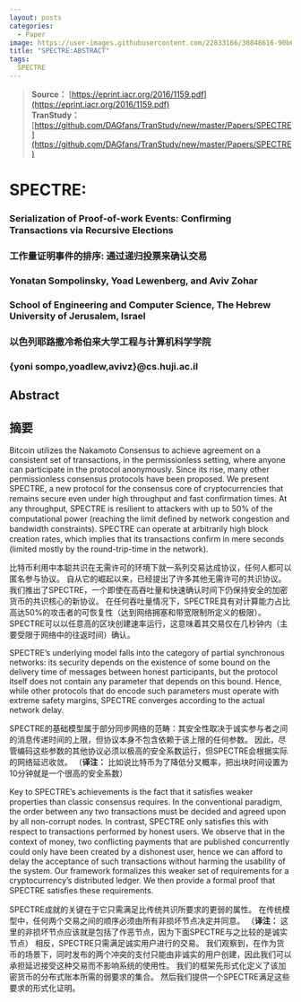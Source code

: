 ```yaml
---
layout: posts
categories:
  - Paper
image: https://user-images.githubusercontent.com/22833166/38848616-90b68176-423a-11e8-87e1-0287b5ed15e6.png
title: "SPECTRE:ABSTRACT"
tags:
  SPECTRE
---
```

> **Source：** [https://eprint.iacr.org/2016/1159.pdf](https://eprint.iacr.org/2016/1159.pdf)  
> **TranStudy：** [https://github.com/DAGfans/TranStudy/new/master/Papers/SPECTRE](https://github.com/DAGfans/TranStudy/new/master/Papers/SPECTRE)

# SPECTRE:

### Serialization of Proof-of-work Events: Conﬁrming Transactions via Recursive Elections
### 工作量证明事件的排序: 通过递归投票来确认交易

### Yonatan Sompolinsky, Yoad Lewenberg, and Aviv Zohar

### School of Engineering and Computer Science, The Hebrew University of Jerusalem, Israel
### 以色列耶路撒冷希伯来大学工程与计算机科学学院

### {yoni sompo,yoadlew,avivz}@cs.huji.ac.il

## Abstract
## 摘要

Bitcoin utilizes the Nakamoto Consensus to achieve agreement on a consistent set of transactions, in the permissionless setting, where anyone can participate in the protocol anonymously. 
Since its rise, many other permissionless consensus protocols have been proposed. 
We present SPECTRE, a new protocol for the consensus core of cryptocurrencies that remains secure even under high throughput and fast conﬁrmation times. 
At any throughput, SPECTRE is resilient to attackers with up to 50% of the computational power (reaching the limit deﬁned by network congestion and bandwidth constraints). 
SPECTRE can operate at arbitrarily high block creation rates, which implies that its transactions conﬁrm in mere seconds (limited mostly by the round-trip-time in the network).

比特币利用中本聪共识在无需许可的环境下就一系列交易达成协议，任何人都可以匿名参与协议。 
自从它的崛起以来，已经提出了许多其他无需许可的共识协议。 
我们推出了SPECTRE，一个即使在高吞吐量和快速确认时间下仍保持安全的加密货币的共识核心的新协议。 
在任何吞吐量情况下，SPECTRE具有对计算能力占比高达50%的攻击者的可恢复性（达到网络拥塞和带宽限制所定义的极限）。 
SPECTRE可以以任意高的区块创建速率运行，这意味着其交易仅在几秒钟内（主要受限于网络中的往返时间）确认。

SPECTRE’s underlying model falls into the category of partial synchronous networks: its security depends on the existence of some bound on the delivery time of messages between honest participants, but the protocol itself does not contain any parameter that depends on this bound. 
Hence, while other protocols that do encode such parameters must operate with extreme safety margins, SPECTRE converges according to the actual network delay.

SPECTRE的基础模型属于部分同步网络的范畴：其安全性取决于诚实参与者之间的消息传递时间的上限，但协议本身不包含依赖于该上限的任何参数。 
因此，尽管编码这些参数的其他协议必须以极高的安全系数运行，但SPECTRE会根据实际的网络延迟收敛。
（**译注：** 比如说比特币为了降低分叉概率，把出块时间设置为10分钟就是一个很高的安全系数）

Key to SPECTRE’s achievements is the fact that it satisﬁes weaker properties than classic consensus requires. 
In the conventional paradigm, the order between any two transactions must be decided and agreed upon by all non-corrupt nodes. 
In contrast, SPECTRE only satisﬁes this with respect to transactions performed by honest users. 
We observe that in the context of money, two conﬂicting payments that are published concurrently could only have been created by a dishonest user, hence we can afford to delay the acceptance of such transactions without harming the usability of the system. 
Our framework formalizes this weaker set of requirements for a cryptocurrency’s distributed ledger. 
We then provide a formal proof that SPECTRE satisﬁes these requirements.

SPECTRE成就的关键在于它只需满足比传统共识所要求的更弱的属性。 
在传统模型中，任何两个交易之间的顺序必须由所有非损坏节点决定并同意。 
（**译注：** 这里的非损坏节点应该就是包括了作恶节点，因为下面SPECTRE与之比较的是诚实节点）
相反，SPECTRE只需满足诚实用户进行的交易。 
我们观察到，在作为货币的场景下，同时发布的两个冲突的支付只能由非诚实的用户创建，因此我们可以承担延迟接受这种交易而不影响系统的使用性。 
我们的框架先形式化定义了该加密货币的分布式账本所需的弱要求的集合。 
然后我们提供一个SPECTRE满足这些要求的形式化证明。
